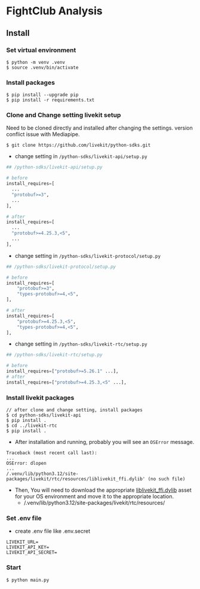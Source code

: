 # FightClub Analysis
## Install
### Set virtual environment
```
$ python -m venv .venv
$ source .venv/bin/activate
```
### Install packages
```
$ pip install --upgrade pip
$ pip install -r requirements.txt
```
### Clone and Change setting livekit setup
Need to be cloned directly and installed after changing the settings. version conflict issue with Mediapipe. 
```
$ git clone https://github.com/livekit/python-sdks.git
```
- change setting in `/python-sdks/livekit-api/setup.py`
```python
## /python-sdks/livekit-api/setup.py

# before
install_requires=[
  ...
  "protobuf>=3",
  ...
],

# after
install_requires=[
  ...
  "protobuf>=4.25.3,<5",
  ...
],
```
- change setting in `/python-sdks/livekit-protocol/setup.py`
```python
## /python-sdks/livekit-protocol/setup.py

# before
install_requires=[
    "protobuf>=3",
    "types-protobuf>=4,<5",
],

# after
install_requires=[
    "protobuf>=4.25.3,<5",
    "types-protobuf>=4,<5",
],
```
- change setting in `/python-sdks/livekit-rtc/setup.py`
```python
## /python-sdks/livekit-rtc/setup.py

# before
install_requires=["protobuf>=5.26.1" ...],
# after
install_requires=["protobuf>=4.25.3,<5" ...],
```
### Install livekit packages
```
// after clone and change setting, install packages
$ cd python-sdks/livekit-api
$ pip install .
$ cd ../livekit-rtc
$ pip install .
```
- After installation and running, probably you will see an `OSError` message.
```
Traceback (most recent call last):
...
OSError: dlopen 
...
/.venv/lib/python3.12/site-packages/livekit/rtc/resources/liblivekit_ffi.dylib' (no such file)
```
- Then, You will need to download the appropriate [liblivekit_ffi.dylib](https://github.com/livekit/rust-sdks/releases) asset for your OS environment and move it to the appropriate location.
  - /.venv/lib/python3.12/site-packages/livekit/rtc/resources/
### Set .env file
- create .env file like .env.secret
```env
LIVEKIT_URL=
LIVEKIT_API_KEY=
LIVEKIT_API_SECRET=
```
### Start
```
$ python main.py
```